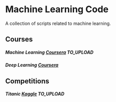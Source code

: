 
# Machine Learning Code

A collection of scripts related to machine learning.

## Courses

##### Machine Learning [Coursera](https://www.coursera.org/learn/machine-learning) TO_UPLOAD

##### Deep Learning [Coursera](https://www.coursera.org/specializations/deep-learning)

## Competitions

##### Titanic [Kaggle](https://www.kaggle.com/c/titanic) TO_UPLOAD